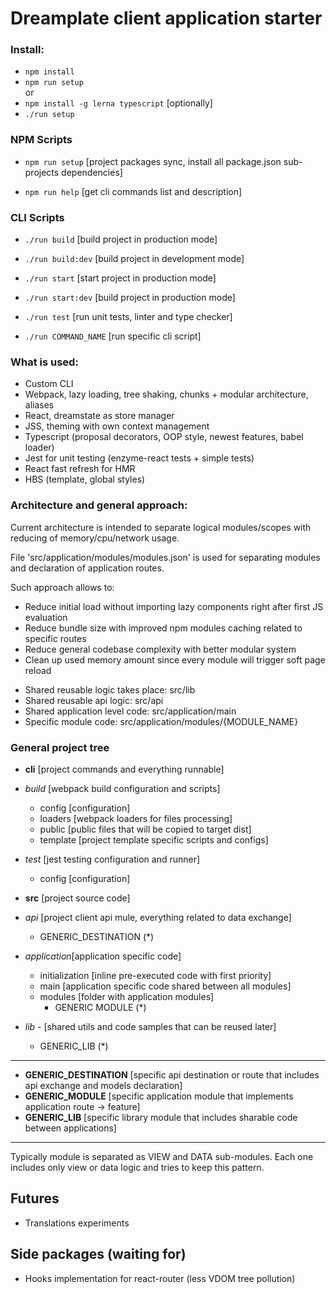 # Dreamplate client application starter

### Install:

- `npm install`
- `npm run setup` <br/>
    or
- `npm install -g lerna typescript` [optionally]
- `./run setup`

### NPM Scripts

- `npm run setup` [project packages sync, install all package.json sub-projects dependencies]

- `npm run help` [get cli commands list and description]

### CLI Scripts

- `./run build` [build project in production mode]

- `./run build:dev` [build project in development mode]

- `./run start` [start project in production mode]

- `./run start:dev` [build project in production mode]

- `./run test` [run unit tests, linter and type checker]

- `./run COMMAND_NAME` [run specific cli script]

### What is used:
    
- Custom CLI
- Webpack, lazy loading, tree shaking, chunks + modular architecture, aliases
- React, dreamstate as store manager
- JSS, theming with own context management
- Typescript (proposal decorators, OOP style, newest features, babel loader)
- Jest for unit testing (enzyme-react tests + simple tests)
- React fast refresh for HMR
- HBS (template, global styles)

### Architecture and general approach:

Current architecture is intended to separate logical modules/scopes with reducing of memory/cpu/network usage.

File 'src/application/modules/modules.json' is used for separating modules and declaration of application routes.

Such approach allows to:
  - Reduce initial load without importing lazy components right after first JS evaluation
  - Reduce bundle size with improved npm modules caching related to specific routes
  - Reduce general codebase complexity with better modular system
  - Clean up used memory amount since every module will trigger soft page reload

* Shared reusable logic takes place: src/lib 
* Shared reusable api logic: src/api 
* Shared application level code: src/application/main
* Specific module code: src/application/modules/{MODULE_NAME}

### General project tree

- **cli** [project commands and everything runnable]

- _build_ [webpack build configuration and scripts]
   - config [configuration]
   - loaders [webpack loaders for files processing]
   - public [public files that will be copied to target dist]
   - template [project template specific scripts and configs]

- _test_ [jest testing configuration and runner]
   - config [configuration]

- **src** [project source code]

- _api_ [project client api mule, everything related to data exchange]
  - GENERIC_DESTINATION (*)

- _application_[application specific code]
  - initialization [inline pre-executed code with first priority]
  - main [application specific code shared between all modules]
  - modules [folder with application modules]
    - GENERIC MODULE (*)

- _lib_ - [shared utils and code samples that can be reused later]
  - GENERIC_LIB (*)

---
    
+ **GENERIC_DESTINATION** [specific api destination or route that includes api exchange and models declaration]
+ **GENERIC_MODULE** [specific application module that implements application route -> feature]
+ **GENERIC_LIB** [specific library module that includes sharable code between applications]

--- 

Typically module is separated as VIEW and DATA sub-modules. Each one includes only view or data logic and tries to keep this pattern.

## Futures
- Translations experiments

## Side packages (waiting for)
- Hooks implementation for react-router (less VDOM tree pollution)
